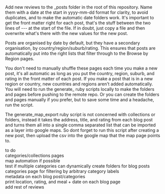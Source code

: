 Add new reviews to the _posts folder in the root of this repository.
Name them with a date at the start in yyyy-mm-dd format for clarity, to avoid duplicates, and to make the automatic date folders work.
It's important to get the front matter right for each post, that's the stuff between the two lines of --- at the start of the file.
If in doubt, just copy a file and then overwrite what's there with the new values for the new post.

Posts are organised by date by default, but they have a secondary organisation, by country/region/suburb/rating.
This ensures that posts are automatically put into the right lists that filter through to the Browse by Region pages.

You don't need to manually shuffle these pages each time you make a new post, it's all automatic as long as you put the country, region, suburb, and rating in the front matter of each post.
If you make a post that is in a new region or country, new countries and regions aren't added automatically.
You will need to run the generate_ ruby scripts locally to make the folders and pages before pushing to the remote repo.
Or you can create the folders and pages manually if you prefer, but to save some time and a headache, run the script.

The generate_map_export ruby script is not concerned with collections or folders, instead it takes the address, title, and rating from each blog post and turns them all into a single comma separated list that can be imported as a layer into google maps. So dont forget to run this script after creating a new post, then upload the csv into the google map that the map page points to.

to do  
categories/collections pages  
map automation if possible  
test if multiple categories can dynamically create folders for blog posts  
categories page for filtering by arbitrary category labels  
metadata on each blog post/categories  
print location, rating, and meal + date on each blog page  
add rest of reviews  